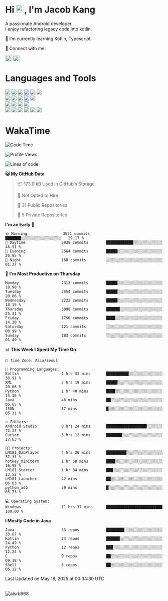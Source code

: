 # Hi <img src="https://media.giphy.com/media/hvRJCLFzcasrR4ia7z/giphy.gif" width="25px">, I'm Jacob Kang
A passionate Android developer.
</br>
I enjoy refactoring legacy code into kotlin.

🌱 I’m currently learning Kotlin, Typescript

🤝 Connect with me:

<a href="https://www.linkedin.com/in/minkyu-kang-b7477b1b2/"><img align="left" src="https://raw.githubusercontent.com/yushi1007/yushi1007/main/images/linkedin.svg" alt="Minkyu Kang | LinkedIn" width="21px"/></a>
<a href="https://www.instagram.com/_jacob_kang/"><img align="left" src="https://raw.githubusercontent.com/yushi1007/yushi1007/main/images/instagram.svg" alt="Jacob Kang | Instagram" width="21px"/></a>

</br>

# Languages and Tools

<div align="left">
<img src="https://img.shields.io/badge/java-007396?logo=java&logoColor=white"/>
<img src="https://img.shields.io/badge/kotlin-7F52FF?logo=kotlin&logoColor=white"/>
<img src="https://img.shields.io/badge/python-3776AB?logo=python&logoColor=white"/>
<img src="https://img.shields.io/badge/bash shell-4EAA25?logo=gnubash&logoColor=white"/>
<img src="https://img.shields.io/badge/c-A8B9CC?logo=c&logoColor=white"/>
<img src="https://img.shields.io/badge/c++-00599C?logo=c%2b%2b&logoColor=white"/>
</div>
<div align="left">
<img src="https://img.shields.io/badge/git-F05032?logo=git&logoColor=white"/>
<img src="https://img.shields.io/badge/github-181717?logo=github&logoColor=white"/>
<img src="https://img.shields.io/badge/mysql-4479A1?logo=mysql&logoColor=white"/>
<img src="https://img.shields.io/badge/sqlite-003B57?logo=sqlite&logoColor=white"/>
<img src="https://img.shields.io/badge/amazon AWS-232F3E?logo=amazonaws&logoColor=white"/>
</div>
<div align="left">
<img src="https://img.shields.io/badge/android-3DDC84?logo=android&logoColor=white"/>
<img src="https://img.shields.io/badge/linux-FCC624?logo=linux&logoColor=white"/>
<img src="https://img.shields.io/badge/flask-000000?logo=flask&logoColor=white"/>
<img src="https://img.shields.io/badge/arduino-00979D?logo=arduino&logoColor=white"/>
</div>
<div align="left">
<img src="https://img.shields.io/badge/slack-4A154B?logo=slack&logoColor=white"/>
<img src="https://img.shields.io/badge/notion-000000?logo=notion&logoColor=white"/>
<img src="https://img.shields.io/badge/jira-0052CC?logo=jira&logoColor=white"/>
<img src="https://img.shields.io/badge/postman-FF6C37?logo=postman&logoColor=white"/>
<img src="https://img.shields.io/badge/intellij-000000?logo=intellijidea&logoColor=white"/>
<img src="https://img.shields.io/badge/pycharm-000000?logo=pycharm&logoColor=white"/>
</div>

# WakaTime

<!--START_SECTION:waka-->
![Code Time](http://img.shields.io/badge/Code%20Time-4%2C804%20hrs%204%20mins-blue)

![Profile Views](http://img.shields.io/badge/Profile%20Views-0-blue)

![Lines of code](https://img.shields.io/badge/From%20Hello%20World%20I%27ve%20Written-5.2%20million%20lines%20of%20code-blue)

**🐱 My GitHub Data** 

> 📦 173.0 kB Used in GitHub's Storage 
 > 
> 🚫 Not Opted to Hire
 > 
> 📜 31 Public Repositories 
 > 
> 🔑 5 Private Repositories 
 > 
**I'm an Early 🐤** 

```text
🌞 Morning                3571 commits        ███████░░░░░░░░░░░░░░░░░░   29.17 % 
🌆 Daytime                5938 commits        ████████████░░░░░░░░░░░░░   48.51 % 
🌃 Evening                2564 commits        █████░░░░░░░░░░░░░░░░░░░░   20.95 % 
🌙 Night                  168 commits         ░░░░░░░░░░░░░░░░░░░░░░░░░   01.37 % 
```
📅 **I'm Most Productive on Thursday** 

```text
Monday                   2313 commits        █████░░░░░░░░░░░░░░░░░░░░   18.90 % 
Tuesday                  2554 commits        █████░░░░░░░░░░░░░░░░░░░░   20.86 % 
Wednesday                2222 commits        █████░░░░░░░░░░░░░░░░░░░░   18.15 % 
Thursday                 3098 commits        ██████░░░░░░░░░░░░░░░░░░░   25.31 % 
Friday                   1750 commits        ████░░░░░░░░░░░░░░░░░░░░░   14.30 % 
Saturday                 121 commits         ░░░░░░░░░░░░░░░░░░░░░░░░░   00.99 % 
Sunday                   183 commits         ░░░░░░░░░░░░░░░░░░░░░░░░░   01.49 % 
```


📊 **This Week I Spent My Time On** 

```text
🕑︎ Time Zone: Asia/Seoul

💬 Programming Languages: 
Kotlin                   4 hrs 31 mins       ██████████░░░░░░░░░░░░░░░   38.91 % 
XML                      2 hrs 19 mins       █████░░░░░░░░░░░░░░░░░░░░   20.06 % 
Python                   1 hr 40 mins        ████░░░░░░░░░░░░░░░░░░░░░   14.36 % 
Java                     46 mins             ██░░░░░░░░░░░░░░░░░░░░░░░   06.65 % 
JSON                     37 mins             █░░░░░░░░░░░░░░░░░░░░░░░░   05.31 % 

🔥 Editors: 
Android Studio           8 hrs 24 mins       ██████████████████░░░░░░░   72.37 % 
Cursor                   3 hrs 12 mins       ███████░░░░░░░░░░░░░░░░░░   27.63 % 

🐱‍💻 Projects: 
LM18I_DabPlayer          4 hrs 20 mins       █████████░░░░░░░░░░░░░░░░   37.31 % 
hotkey_miniterm          1 hr 58 mins        ████░░░░░░░░░░░░░░░░░░░░░   16.95 % 
LM18I_Starter            1 hr 34 mins        ███░░░░░░░░░░░░░░░░░░░░░░   13.52 % 
LM18I_Launcher           42 mins             ██░░░░░░░░░░░░░░░░░░░░░░░   06.03 % 
python_adb               39 mins             █░░░░░░░░░░░░░░░░░░░░░░░░   05.73 % 

💻 Operating System: 
Windows                  11 hrs 37 mins      █████████████████████████   100.00 % 
```

**I Mostly Code in Java** 

```text
Java                     33 repos            ████████░░░░░░░░░░░░░░░░░   33.67 % 
Kotlin                   24 repos            ██████░░░░░░░░░░░░░░░░░░░   24.49 % 
Python                   12 repos            ███░░░░░░░░░░░░░░░░░░░░░░   12.24 % 
C                        9 repos             ██░░░░░░░░░░░░░░░░░░░░░░░   09.18 % 
Shell                    6 repos             ██░░░░░░░░░░░░░░░░░░░░░░░   06.12 % 
```




 Last Updated on May 18, 2025 at 00:34:30 UTC
<!--END_SECTION:waka-->

</br>

<div align="left">
<img align="left" src="https://github-readme-stats.vercel.app/api/top-langs?username=alsrb968&show_icons=true&locale=en&layout=compact&theme=dark" alt="alsrb968" />
</div>
